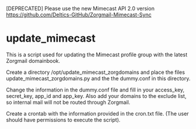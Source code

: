 [DEPRECATED] Please use the new Mimecast API 2.0 version https://github.com/Deltics-GitHub/Zorgmail-Mimecast-Sync
# update_mimecast

This is a script used for updating the Mimecast profile group with the latest Zorgmail domainbook.

Create a directory /opt/update_mimecast_zorgdomains and place the files update_mimecast_zorgdomains.py and the the dummy.conf in this directory.

Change the information in the dummy.conf file and fill in your access_key, secret_key, app_id and app_key.
Also add your domains to the exclude list, so internal mail will not be routed through Zorgmail.

Create a crontab with the information provided in the cron.txt file. (The user should have permissions to execute the script).
